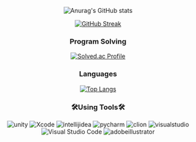 <div align="center">
  
  ![Anurag's GitHub stats](https://github-readme-stats.vercel.app/api?username=Jongwoo0101&show_icons=true&theme=tokyonight)
  
  [![GitHub Streak](https://github-readme-streak-stats.herokuapp.com/?user=Jongwoo0101&theme=tokyonight)](https://git.io/streak-stats)

  
  ### Program Solving
  
  [![Solved.ac Profile](http://mazassumnida.wtf/api/v2/generate_badge?boj=wonjongwoo01)](https://solved.ac/rlatngus1691/wonjongwoo01)

  
  ### Languages
  [![Top Langs](https://github-readme-stats.vercel.app/api/top-langs/?username=Jongwoo0101&langs_count=10&layout=compact&theme=tokyonight)](https://github.com/Jongwoo0101/)﻿

  
  ### 🛠️Using Tools🛠️
  
  ![unity](https://img.shields.io/badge/unity-FFFFFF.svg?&style=for-the-badge&logo=unity&logoColor=white)
  ![Xcode](https://img.shields.io/badge/Xcode-147EFB.svg?&style=for-the-badge&logo=Xcode&logoColor=white)
  ![intellijidea](https://img.shields.io/badge/intellijidea-000000.svg?&style=for-the-badge&logo=intellijidea&logoColor=white)
  ![pycharm](https://img.shields.io/badge/pycharm-000000.svg?&style=for-the-badge&logo=pycharm&logoColor=white)
  ![clion](https://img.shields.io/badge/clion-000000.svg?&style=for-the-badge&logo=clion&logoColor=white)
  ![visualstudio](https://img.shields.io/badge/visualstudio-5C2D91.svg?&style=for-the-badge&logo=visualstudio&logoColor=white)
  ![Visual Studio Code](https://img.shields.io/badge/Visual%20Studio%20Code-007ACC.svg?&style=for-the-badge&logo=Visual%20Studio%20Code&logoColor=white)
  ![adobeillustrator](https://img.shields.io/badge/adobeillustrator-FF9A00.svg?&style=for-the-badge&logo=adobeillustrator&logoColor=white)

</div>

